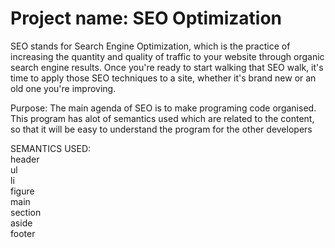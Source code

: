 # Project name: SEO Optimization

SEO stands for Search Engine Optimization, which is the practice of increasing the quantity and quality of traffic to your website through organic search engine results.
Once you're ready to start walking that SEO walk, it's time to apply those SEO techniques to a site, whether it's brand new or an old one you're improving.

Purpose:
The main agenda of SEO is to make programing code organised. This program has alot of semantics used which are related to the content, so that it will be easy to understand the program for the other developers


SEMANTICS USED: <br>
header <br>
ul <br>
li <br>
figure <br>
main <br>
section <br>
aside <br>
footer 


